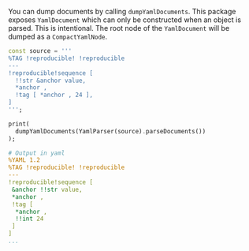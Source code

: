 You can dump documents by calling `dumpYamlDocuments`. This package exposes `YamlDocument` which can only be constructed when an object is parsed. This is intentional. The root node of the `YamlDocument` will be dumped as a `CompactYamlNode`.

```dart
const source = '''
%TAG !reproducible! !reproducible
---
!reproducible!sequence [
  !!str &anchor value,
  *anchor ,
  !tag [ *anchor , 24 ],
]
''';

print(
  dumpYamlDocuments(YamlParser(source).parseDocuments())
);
```

```yaml
# Output in yaml
%YAML 1.2
%TAG !reproducible! !reproducible
---
!reproducible!sequence [
 &anchor !!str value,
 *anchor ,
 !tag [
  *anchor ,
  !!int 24
 ]
]
...
```
